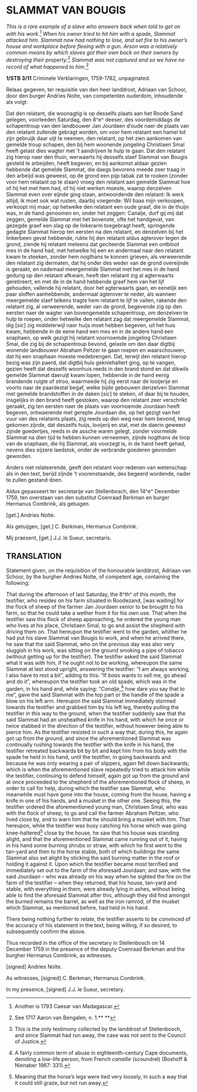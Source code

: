 # SLAMMAT VAN BOUGIS

*This is a rare example of a slave who answers back when told to get on with his work.[^1] When his owner tried to hit him with a spade, Slammat attacked him. Slammat now had nothing to lose, and set fire to his owner’s house and workplace before fleeing with a gun. Arson was a relatively common means by which slaves got their own back on their owners by destroying their property.[^2] Slammat was not captured and so we have no record of what happened to him.[^3]*

**1/STB 3/11** Criminele Verklaringen, 1759-1782, unpaginated.

Relaas gegeven, ter requisitie van den heer landdrost, Adriaan van Schoor, door den burger Andries Nolte, van competenten ouderdom, inhoudende als volgt:

Dat den relatant, die woonagtig is op desselfs plaats aan het Roode Sand gelegen, voorleeden Saturdag, den 8^e^ deeser, des voordemiddags de schapentroup van den landbouwer Jan Jourdaen d’oude naer de plaats van den relatant zullende gebragt worden, om voor hem relatant een hamel tot zijn gebruijk daar uijt te neemen, den relatant, op het zien aankomen van gemelde troup schapen, den bij hem woonende jongeling Christiaen Smal heeft gelast dies wagter met ’t aandrijven te hulp te gaan. Dat den relatant zig hierop naer den thuin, werwaerts hij desselfs slaef Slammat van Bougis gesteld te arbeijden, heeft begeven, en bij aankomst aldaar gezien hebbende dat gemelde Slammat, die daegs bevorens meede zeer traag in den arbeijd was geweest, op de grond een pijp tabak zat te rooken (zonder voor hem relatant op te staan) vroeg den relatant aan gemelde Slammat hoe of hij het met hem had, of hij niet werken moeste, waarop denzelven Slammat even over eijnde ging staan, antwoordende den relatant: Ik werk altijd, ik moet ook wat rusten, daarbij voegende: Wil baas mijn verkoopen, verkoopt mij maar; op hetwelke den relatant een oude graaf, die in de thuijn was, in de hand genoomen en, onder het zeggen: Canalje, durf gij mij dat zeggen, gemelde Slammat met het bovenste, ofte het handgevat, van gezegde graef een slag op de linkerarm toegebragt heeft, springende gedagte Slammat hierop ten eersten na den relatant, en denzelven bij het linkerbeen gevat hebbende, rukte hij den relatant aldus agterover tegen de grond, ziende hij relatant meteens dat geciteerde Slammat een ontbloot mes in de hand had, met hetwelke hij een en andermaal naar den relatant kwam te steeken, zonder hem nogthans te konnen grieven, als verweerende den relatant zig dermaten, dat hij onder des weder van de grond overeijnde is geraakt, en nademaal meergemelde Slammat met het mes in de hand gedurig op den relatant afkwam, heeft den relatant zig al agterwaarts geretireert, en met de in de hand hebbende graef hem van het lijf gehouden, vallende hij relatant, door het agterwaarts gaan, en eenelijk een paar sloffen aanhebbende, andermaal agterover te neder, als wanneer meergemelde slaef telkens tragte hem relatant te lijf te vallen, rakende den relatant zig, al verweerende, weder van de grond, begevende zig op den eersten naer de wagter van bovengemelde schapentroup, om denzelven te hulp te roepen, onder hetwelke den relatant zag dat meergemelde Slammat, dig \[*sic*\] zig middelerwijl naer huijs moet hebben begeven, uit het huis kwam, hebbende in de eene hand een mes en in de andere hand een snaphaen, op welk gezigt hij relatant voornoemde jongeling Christiaen Smal, die zig bij de schapentroup bevond, gelaste om den daar digtbij wonende landbouwer Abraham Peltzer te gaan roepen en waarschouwen, dat hij een snaphaan moeste medebrengen. Dat, terwijl den relatant hierop bezig was zijn paerd, dat digtbij huis gekniehaltert ging, op te vangen, gezien heeft dat desselfs woonhuis reeds in den brand stond en dat dikwils gemelde Slammat daeruijt kwam lopen, hebbende in de hand eenig brandende ruigte of stroo, waarmeede hij zig eerst naar de looijerije en voorts naar de paardestal begaf, welke bijde gebouwen denzelven Slammat met gemelde brandstoffen in de daken \[*sic*\] te steken, of daar bij te houden, insgelijks in den brand heeft gestoken, waarop den relatant zeer verschrikt geraakt, zig ten eersten naer de plaats van voornoemde Jourdaan heeft begeven, ontwaerende met gerepte Jourdaan die, op het gezigt van het vuur van des relatants plaats, zig reeds op den weg near hem bevond, terug gekomen zijnde, dat deszelfs huijs, looijerij en stal, met de daerin geweest zijnde goedertjes, reeds in de assche waren gelegt, zonder voormelde Slammat na dien tijd te hebben kunnen verneemen, zijnde nogthans de loop van de snaphaan, die hij Slammat, als voorzegt is, in de hand heeft gehad, nevens dies eijzere laedstok, onder de verbrande goederen gevonden geworden.

Anders niet relateerende, geeft den relatant voor redenen van wetenschap als in den text, berijd zijnde ’t voorenstaande, des begeerd wordende, nader te zullen gestand doen.

Aldus gepasseert ter secretarije van Stellenbosch, den 14^e^ December 1759, ten overstaan van den substitut Coenraad Berkman en burger Hermanus Combrink, als getuigen.

\[get.\] Andries Nolte.

Als getuijgen, \[get.\] C. Berkman, Hermanus Combrink.

Mij praesent, \[get.\] J.J. le Sueur, secretaris.

## TRANSLATION

Statement given, on the requisition of the honourable landdrost, Adriaan van Schoor, by the burgher Andries Nolte, of competent age, containing the following:

That during the afternoon of last Saturday, the 8^th^ of this month, the testifier, who resides on his farm situated in Roodezand, \[was waiting\] for the flock of sheep of the farmer Jan Jourdaen senior to be brought to his farm, so that he could take a wether from it for his own use. That when the testifier saw this flock of sheep approaching, he ordered the young man who lives at his place, Christiaen Smal, to go and assist the shepherd with driving them on. That hereupon the testifier went to the garden, whither he had put his slave Slammat van Bougis to work, and when he arrived there, he saw that the said Slammat, who on the previous day was also very sluggish in his work, was sitting on the ground smoking a pipe of tobacco (without getting up for the testifier). The testifier asked the said Slammat what it was with him, if he ought not to be working, whereupon the same Slammat at last stood upright, answering the testifier: “I am always working, I also have to rest a bit”, adding to this: “If *baas* wants to sell me, go ahead and do it”, whereupon the testifier took an old spade, which was in the garden, in his hand and, while saying: “*Canalje*,[^4] how dare you say that to me”, gave the said Slammat with the top part or the handle of the spade a blow on his left arm. Hereupon the said Slammat immediately stormed towards the testifier and grabbed him by his left leg, thereby pulling the testifier in this way to the ground, when the testifier suddenly saw that the said Slammat had an unsheathed knife in his hand, with which he once or twice stabbed in the direction of the testifier, without however being able to pierce him. As the testifier resisted in such a way that, during this, he again got up from the ground, and since the aforementioned Slammat was continually rushing towards the testifier with the knife in his hand, the testifier retreated backwards bit by bit and kept him from his body with the spade he held in his hand, until the testifier, in going backwards and because he was only wearing a pair of slippers, again fell down backwards; which is when the aforementioned slave repeatedly tried to attack him while the testifier, continuing to defend himself, again got up from the ground and at once proceeded to the shepherd of the aforementioned flock of sheep, in order to call for help, during which the testifier saw Slammat, who meanwhile must have gone into the house, coming from the house, having a knife in one of his hands, and a musket in the other one. Seeing this, the testifier ordered the aforementioned young man, Christiaen Smal, who was with the flock of sheep, to go and call the farmer Abraham Peltzer, who lived close by, and to warn him that he should bring a musket with him. That hereupon, while the testifier was busy catching his horse which was going knee-haltered[^5] close by the house, he saw that his house was standing alight, and that the aforementioned Slammat came running out of it, having in his hand some burning shrubs or straw, with which he first went to the tan-yard and then to the horse stable, both of which buildings the same Slammat also set alight by sticking the said burning matter in the roof or holding it against it. Upon which the testifier became most terrified and immediately set out to the farm of the aforesaid Jourdaan; and saw, with the said Jourdaan – who was already on his way when he sighted the fire on the farm of the testifier – when they returned, that his house, tan-yard and stable, with everything in them, were already lying in ashes, without being able to find the aforesaid Slammat after this, although they did find amongst the burned remains the barrel, as well as the iron ramrod, of the musket which Slammat, as mentioned before, had held in his hand.

There being nothing further to relate, the testifier asserts to be convinced of the accuracy of his statement in the text, being willing, if so desired, to subsequently confirm the above.

Thus recorded in the office of the secretary in Stellenbosch on 14 December 1759 in the presence of the deputy Coenraad Berkman and the burgher Hermanus Combrink, as witnesses.

\[signed\] Andries Nolte.

As witnesses, \[signed\] C. Berkman, Hermanus Combrink.

In my presence, \[signed\] J.J. le Sueur, secretary.

[^1]: Another is 1793 Caesar van Madagascar.

[^2]: See 1717 Aaron van Bengalen, n. 1.** **

[^3]: This is the only testimony collected by the landdrost of Stellenbosch, and since Slammat had run away, the case was not sent to the Council of Justice.

[^4]: A fairly common term of abuse in eighteenth-century Cape documents, denoting a low-life person, from French *canaille* (scoundrel) (Boshoff & Nienaber 1967: 331).

[^5]: Meaning that the horse’s legs were tied very loosely, in such a way that it could still graze, but not run away.